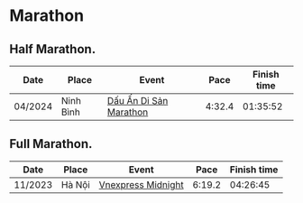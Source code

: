 # Marathon

## Half Marathon.

| Date     | Place     | Event                                                                                     | Pace   | Finish time |
| ---      | ---       | ---                                                                                       | ---    | ---         |
| 04/2024  | Ninh Bình | [Dấu Ấn Di Sản Marathon](https://truongpt.github.io/2024/05/03/may-tourist-marathon.html) | 4:32.4 | 01:35:52    |


## Full Marathon.

| Date     | Place     | Event                                                                                      | Pace   | Finish time |
| ---      | ---       | ---                                                                                        | ---    | ---         |
| 11/2023  | Hà Nội    | [Vnexpress Midnight](https://truongpt.github.io/2023/11/29/the-first-Marathon.html)        | 6:19.2 | 04:26:45    |

